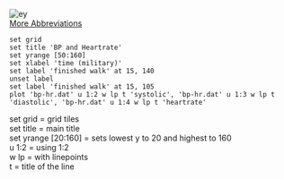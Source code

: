  ![ey](https://i.stack.imgur.com/QpFsh.png)   
 [More Abbreviations](https://superuser.com/questions/508644/looking-up-gnuplot-abbreviations)  
 ```
 set grid
set title 'BP and Heartrate'
set yrange [50:160]
set xlabel 'time (military)'
set label 'finished walk' at 15, 140
unset label
set label 'finished walk' at 15, 105
plot 'bp-hr.dat' u 1:2 w lp t 'systolic', 'bp-hr.dat' u 1:3 w lp t 'diastolic', 'bp-hr.dat' u 1:4 w lp t 'heartrate'
```  

set grid = grid tiles   
set title = main title   
set yrange [20:160] = sets lowest y to 20 and highest to 160  
u 1:2 = using 1:2   
w lp = with linepoints    
t = title of the line   

 
 
 
 
 
 
